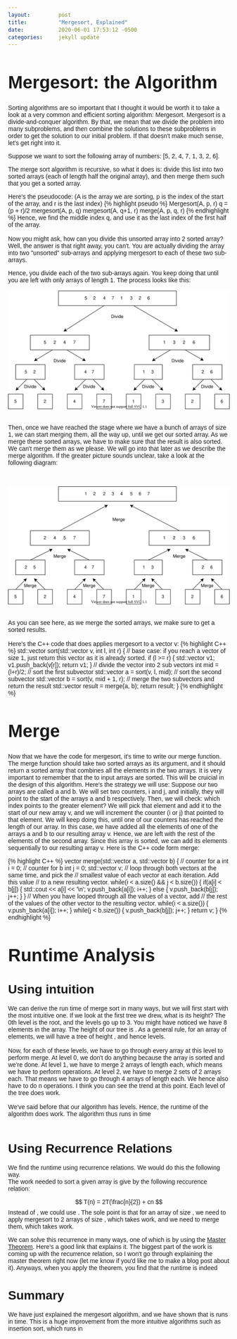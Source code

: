 ```yaml
---
layout:         post
title:          "Mergesort, Explained"
date:           2020-06-01 17:53:12 -0500
categories:     jekyll update
---
```


<link href="https://fonts.googleapis.com/css2?family=Quicksand&display=swap" rel="stylesheet">
<script src="https://cdn.mathjax.org/mathjax/latest/MathJax.js?config=TeX-AMS-MML_HTMLorMML" type="text/javascript"></script>
<div style="font-family: Quicksand, sans-serif; ">
  <h1 style="font-size: 40px;"> Mergesort: the Algorithm </h1>
  Sorting algorithms are so important that I thought it would be worth it to take a look at a very common and efficient sorting algorithm: Mergesort. Mergesort is a divide-and-conquer algorithm. By that, we mean that we divide the problem into many subproblems, and then combine the solutions to these subproblems in order to get the solution to our initial problem. If that doesn't make much sense, let's get right into it.

  Suppose we want to sort the following array of numbers: [5, 2, 4, 7, 1, 3, 2, 6].


  The merge sort algorithm is recursive, so what it does is: divide this list into two sorted arrays (each of length half the original array), and then merge them such that you get a sorted array.

  Here's the pseudocode: (A is the array we are sorting, p is the index of the start of the array, and r is the last index)
  {% highlight pseudo %}
  Mergesort(A, p, r)
    q = (p + r)/2
    mergesort(A, p, q)
    mergesort(A, q+1, r)
    merge(A, p, q, r)
  {% endhighlight %}
  Hence, we find the middle index q, and use it as the last index of the first half of the array.
  <br/> <br/>
  Now you might ask, how can you divide this unsorted array into 2 sorted array? Well, the answer is that right away, you can't. You are actually dividing the array into two "unsorted" sub-arrays and applying mergesort to each of these two sub-arrays.

  Hence, you divide each of the two sub-arrays again. You keep doing that until you are left with only arrays of length 1. The process looks like this:
  <br>
  <br>
  <img src="/images/mergesort_divide.svg">
  <br>
  <br>






  Then, once we have reached the stage where we have a bunch of arrays of size 1, we can start merging them, all the way up, until we get our sorted array. As we merge these sorted arrays, we have to make sure that the result is also sorted. We can't merge them as we please. We will go into that later as we describe the merge algorithm. If the greater picture sounds unclear, take a look at the following diagram:


  <br>
  <br>

  <img src="/images/mergesort_merge.svg">
  <br>
  <br>

  As you can see here, as we merge the sorted arrays, we make sure to get a sorted results.
  <br>
  <br>
  Here's the C++ code that does applies mergesort to a vector v:
  {% highlight C++ %}
  std::vector<int> sort(std::vector<int> v, int l, int r) {
    // base case: if you reach a vector of size 1, just return this vector as it is already sorted.
    if (l >= r) {
      std::vector<int> v1;
      v1.push_back(v[r]);
      return v1;
    }
    // divide the vector into 2 sub vectors
    int mid = (l+r)/2;
    // sort the first subvector
    std::vector<int> a = sort(v, l, mid);
    // sort the second subvector
    std::vector<int> b = sort(v, mid + 1, r);
    // merge the two subvectors and return the result
    std::vector<int> result = merge(a, b);
    return result;
  }
  {% endhighlight %}

  <h1 style="font-size: 40px;"> Merge </h1>

  Now that we have the code for mergesort, it's time to write our merge function. The merge function should take two sorted arrays as its argument, and it should return a sorted array that combines all the elements in the two arrays. It is very important to remember that the to input arrays are sorted. This will be cruicial in the design of this algorithm. Here's the strategy we will use: Suppose our two arrays are called a and b. We will set two counters, i and j, and initially, they will point to the start of the arrays a and b respectively. Then, we will check: which index points to the greater element? We will pick that element and add it to the start of our new array v, and we will increment the counter (i or j) that pointed to that element. We will keep doing this, until one of our counters has reached the length of our array. In this case, we have added all the elements of one of the arrays a and b to our resulting array v. Hence, we are left with the rest of the elements of the second array. Since this array is sorted, we can add its elements sequentially to our resulting array v. Here is the C++ code form merge:

  {% highlight C++ %}
  vector<int> merge(std::vector<int> a, std::vector<int> b) {
    // counter for a
    int i = 0;
    // counter for b
    int j = 0;
    std::vector<int> v;
    // loop through both vectors at the same time, and pick the
    // smallest value of each vector at each iteration. Add this value
    // to a new resulting vector.
    while(i < a.size() && j < b.size()) {
      if(a[i] < b[j]) {
        std::cout << a[i] << '\n';
        v.push_back(a[i]);
        i++;
      } else {
        v.push_back(b[j]);
        j++;
      }
    }
    // When you have looped through all the values of a vector, add
    // the rest of the values of the other vector to the resulting vector.
    while(i < a.size()) {
      v.push_back(a[i]);
      i++;
    }
    while(j < b.size()) {
      v.push_back(b[j]);
      j++;
    }
    return v;
  }
  {% endhighlight %}

  <h1 style="font-size: 40px;"> Runtime Analysis </h1>
  <h1>Using intuition</h1>
  We can derive the run time of merge sort in many ways, but we will first start with the most intuitive one. If we look at the first tree we drew, what is its height? The 0th level is the root, and the levels go up to 3. You might have noticed we have 8 elements in the array. The height of our tree is <script type="math/tex">\log(8)</script>. As a general rule, for an array of <script type="math/tex">n</script> elements, we will have a tree of height <script type="math/tex">\log(n)</script>, and hence <script type="math/tex">\log(n) + 1</script> levels.
  <br><br>
  Now, for each of these levels, we have to go through every array at this level to perform merge. At level 0, we don't do anything because the array is sorted and we're done. At level 1, we have to merge 2 arrays of length <script type="math/tex">n/2</script> each, which means we have to perform <script type="math/tex">n</script> operations. At level 2, we have to merge 2 sets of 2 arrays each. That means we have to go through 4 arrays of length <script type="math/tex">n/4</script> each. We hence also have to do n operations. I think you can see the trend at this point. Each level of the tree does <script type="math/tex">O(n)</script> work.
  <br><br>
  We've said before that our algorithm has <script type="math/tex">log(n) + 1</script> levels. Hence, the runtime of the algorithm does <script type="math/tex">n(log(n) + 1) = nlog(n) + n</script> work. The algorithm thus runs in <script type="math/tex">O(nlog(n))</script> time
  <br><br>

  <h1>Using Recurrence Relations</h1>
  We find the runtime using recurrence relations. We would do this the following way.
  <br>
  The work <script type="math/tex">T(n)</script> needed to sort a given array is give by the following reccurence relation:

  $$ T(n) = 2T(\frac{n}{2}) + cn $$
  Instead of <script type="math/tex">cn</script>, we could use <script type="math/tex">O(n)</script>. The sole point is that for an array of size <script type="math/tex">n</script>, we need to apply mergesort to 2 arrays of size <script type="math/tex">\frac{n}{2}</script>, which takes <script type="math/tex">2T(\frac{n}{2})</script> work, and we need to merge them, which takes <script type="math/tex">O(n)</script> work.

  We can solve this recurrence in many ways, one of which is by using the <a href="https://brilliant.org/wiki/master-theorem/" target="_blank"> Master Theorem</a>. Here's a good link that explains it. The biggest part of the work is coming up with the recurrence relation, so I won't go through explaining the master theorem right now (let me know if you'd like me to make a blog post about it). Anyways, when you apply the theorem, you find that the runtime is indeed <script type="math/tex">O(n\log(n))</script>

  <h1>Summary</h1>
  We have just explained the mergesort algorithm, and we have shown that is runs in <script type="math/tex">O(n\log(n))</script> time. This is a huge improvement from the more intuitive algorithms such as insertion sort, which runs in <script type="math/tex">O({n}^2)</script>


</div>
